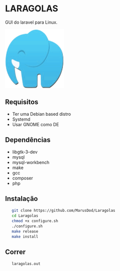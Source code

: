 # LARAGOLAS

GUI do laravel para Linux.

![Alt text](https://raw.githubusercontent.com/MarusDod/Laragolas/master/laragolas.png "laragolas")

## Requisitos
*   Ter uma Debian based distro
*   Systemd
*   Usar GNOME como DE

## Dependências
*   libgtk-3-dev
*   mysql
*   mysql-workbench
*   make
*   gcc
*   composer
*   php

## Instalação

```bash
   git clone https://github.com/MarusDod/Laragolas
   cd Laragolas
   chmod +x configure.sh
   ./configure.sh
   make release
   make install
```

## Correr
```
   laragolas.out
```
